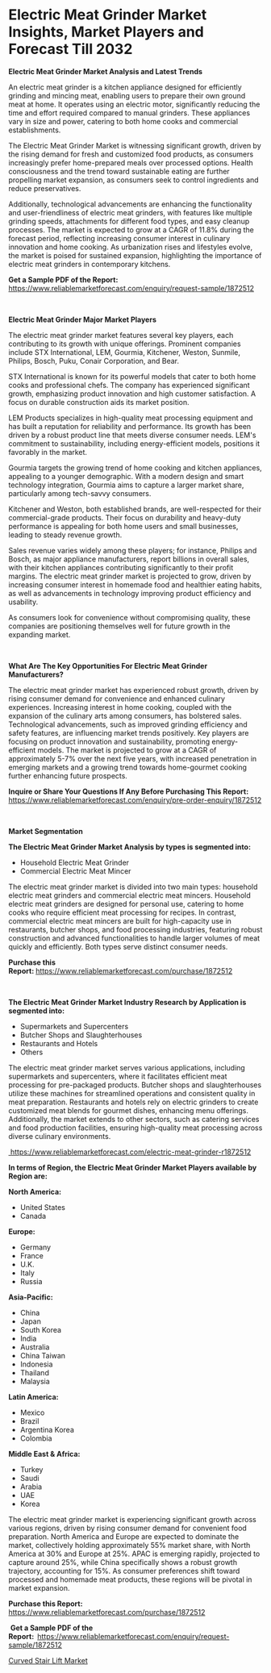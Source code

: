 <p><h1>Electric Meat Grinder Market Insights, Market Players and Forecast Till 2032</h1></p><p><strong>Electric Meat Grinder Market Analysis and Latest Trends</strong></p>
<p><p>An electric meat grinder is a kitchen appliance designed for efficiently grinding and mincing meat, enabling users to prepare their own ground meat at home. It operates using an electric motor, significantly reducing the time and effort required compared to manual grinders. These appliances vary in size and power, catering to both home cooks and commercial establishments.</p><p>The Electric Meat Grinder Market is witnessing significant growth, driven by the rising demand for fresh and customized food products, as consumers increasingly prefer home-prepared meals over processed options. Health consciousness and the trend toward sustainable eating are further propelling market expansion, as consumers seek to control ingredients and reduce preservatives.</p><p>Additionally, technological advancements are enhancing the functionality and user-friendliness of electric meat grinders, with features like multiple grinding speeds, attachments for different food types, and easy cleanup processes. The market is expected to grow at a CAGR of 11.8% during the forecast period, reflecting increasing consumer interest in culinary innovation and home cooking. As urbanization rises and lifestyles evolve, the market is poised for sustained expansion, highlighting the importance of electric meat grinders in contemporary kitchens.</p></p>
<p><strong>Get a Sample PDF of the Report:&nbsp;</strong> <a href="https://www.reliablemarketforecast.com/enquiry/request-sample/1872512?utm_campaign=2011&utm_medium=2&utm_source=Github&utm_content=ia&utm_term=16022025&utm_id=electric-meat-grinder">https://www.reliablemarketforecast.com/enquiry/request-sample/1872512</a></p>
<p>&nbsp;</p>
<p><strong>Electric Meat Grinder Major Market Players</strong></p>
<p><p>The electric meat grinder market features several key players, each contributing to its growth with unique offerings. Prominent companies include STX International, LEM, Gourmia, Kitchener, Weston, Sunmile, Philips, Bosch, Puku, Conair Corporation, and Bear.</p><p>STX International is known for its powerful models that cater to both home cooks and professional chefs. The company has experienced significant growth, emphasizing product innovation and high customer satisfaction. A focus on durable construction aids its market position.</p><p>LEM Products specializes in high-quality meat processing equipment and has built a reputation for reliability and performance. Its growth has been driven by a robust product line that meets diverse consumer needs. LEM's commitment to sustainability, including energy-efficient models, positions it favorably in the market.</p><p>Gourmia targets the growing trend of home cooking and kitchen appliances, appealing to a younger demographic. With a modern design and smart technology integration, Gourmia aims to capture a larger market share, particularly among tech-savvy consumers.</p><p>Kitchener and Weston, both established brands, are well-respected for their commercial-grade products. Their focus on durability and heavy-duty performance is appealing for both home users and small businesses, leading to steady revenue growth. </p><p>Sales revenue varies widely among these players; for instance, Philips and Bosch, as major appliance manufacturers, report billions in overall sales, with their kitchen appliances contributing significantly to their profit margins. The electric meat grinder market is projected to grow, driven by increasing consumer interest in homemade food and healthier eating habits, as well as advancements in technology improving product efficiency and usability. </p><p>As consumers look for convenience without compromising quality, these companies are positioning themselves well for future growth in the expanding market.</p></p>
<p>&nbsp;</p>
<p><strong>What Are The Key Opportunities For Electric Meat Grinder Manufacturers?</strong></p>
<p><p>The electric meat grinder market has experienced robust growth, driven by rising consumer demand for convenience and enhanced culinary experiences. Increasing interest in home cooking, coupled with the expansion of the culinary arts among consumers, has bolstered sales. Technological advancements, such as improved grinding efficiency and safety features, are influencing market trends positively. Key players are focusing on product innovation and sustainability, promoting energy-efficient models. The market is projected to grow at a CAGR of approximately 5-7% over the next five years, with increased penetration in emerging markets and a growing trend towards home-gourmet cooking further enhancing future prospects.</p></p>
<p><strong>Inquire or Share Your Questions If Any Before Purchasing This Report:</strong> <a href="https://www.reliablemarketforecast.com/enquiry/pre-order-enquiry/1872512?utm_campaign=2011&utm_medium=2&utm_source=Github&utm_content=ia&utm_term=16022025&utm_id=electric-meat-grinder">https://www.reliablemarketforecast.com/enquiry/pre-order-enquiry/1872512</a></p>
<p>&nbsp;</p>
<p><strong>Market Segmentation</strong></p>
<p><strong>The Electric Meat Grinder Market Analysis by types is segmented into:</strong></p>
<p><ul><li>Household Electric Meat Grinder</li><li>Commercial Electric Meat Mincer</li></ul></p>
<p><p>The electric meat grinder market is divided into two main types: household electric meat grinders and commercial electric meat mincers. Household electric meat grinders are designed for personal use, catering to home cooks who require efficient meat processing for recipes. In contrast, commercial electric meat mincers are built for high-capacity use in restaurants, butcher shops, and food processing industries, featuring robust construction and advanced functionalities to handle larger volumes of meat quickly and efficiently. Both types serve distinct consumer needs.</p></p>
<p><strong>Purchase this Report:&nbsp;</strong><a href="https://www.reliablemarketforecast.com/purchase/1872512?utm_campaign=2011&utm_medium=2&utm_source=Github&utm_content=ia&utm_term=16022025&utm_id=electric-meat-grinder">https://www.reliablemarketforecast.com/purchase/1872512</a></p>
<p>&nbsp;</p>
<p><strong>The Electric Meat Grinder Market Industry Research by Application is segmented into:</strong></p>
<p><ul><li>Supermarkets and Supercenters</li><li>Butcher Shops and Slaughterhouses</li><li>Restaurants and Hotels</li><li>Others</li></ul></p>
<p><p>The electric meat grinder market serves various applications, including supermarkets and supercenters, where it facilitates efficient meat processing for pre-packaged products. Butcher shops and slaughterhouses utilize these machines for streamlined operations and consistent quality in meat preparation. Restaurants and hotels rely on electric grinders to create customized meat blends for gourmet dishes, enhancing menu offerings. Additionally, the market extends to other sectors, such as catering services and food production facilities, ensuring high-quality meat processing across diverse culinary environments.</p></p>
<p><a href="https://www.reliablemarketforecast.com/electric-meat-grinder-r1872512?utm_campaign=2011&utm_medium=2&utm_source=Github&utm_content=ia&utm_term=16022025&utm_id=electric-meat-grinder">&nbsp;https://www.reliablemarketforecast.com/electric-meat-grinder-r1872512</a></p>
<p><strong>In terms of Region, the Electric Meat Grinder Market Players available by Region are:</strong></p>
<p>
    <p> <strong> North America: </strong>
        <ul>
            <li>United States</li>
            <li>Canada</li>
        </ul>
        </p> 
    <p> <strong> Europe: </strong>
        <ul>
            <li>Germany</li>
            <li>France</li>
            <li>U.K.</li>
            <li>Italy</li>
            <li>Russia</li>
        </ul>
        </p> 
    <p> <strong> Asia-Pacific: </strong>
        <ul>
            <li>China</li>
            <li>Japan</li>
            <li>South Korea</li>
            <li>India</li>
            <li>Australia</li>
            <li>China Taiwan</li>
            <li>Indonesia</li>
            <li>Thailand</li>
            <li>Malaysia</li>
        </ul>
        </p> 
    <p> <strong> Latin America: </strong>
        <ul>
            <li>Mexico</li>
            <li>Brazil</li>
            <li>Argentina Korea</li>
            <li>Colombia</li>
        </ul>
        </p> 
    <p> <strong> Middle East & Africa: </strong>
        <ul>
            <li>Turkey</li>
            <li>Saudi</li>
            <li>Arabia</li>
            <li>UAE</li>
            <li>Korea</li>
        </ul>
    </p>
    </p>
<p><p>The electric meat grinder market is experiencing significant growth across various regions, driven by rising consumer demand for convenient food preparation. North America and Europe are expected to dominate the market, collectively holding approximately 55% market share, with North America at 30% and Europe at 25%. APAC is emerging rapidly, projected to capture around 25%, while China specifically shows a robust growth trajectory, accounting for 15%. As consumer preferences shift toward processed and homemade meat products, these regions will be pivotal in market expansion.</p></p>
<p><strong>Purchase this Report: </strong><a href="https://www.reliablemarketforecast.com/purchase/1872512?utm_campaign=2011&utm_medium=2&utm_source=Github&utm_content=ia&utm_term=16022025&utm_id=electric-meat-grinder">https://www.reliablemarketforecast.com/purchase/1872512</a></p>
<p>&nbsp;<strong>Get a Sample PDF of the Report:&nbsp;&nbsp;</strong><a href="https://www.reliablemarketforecast.com/enquiry/request-sample/1872512?utm_campaign=2011&utm_medium=2&utm_source=Github&utm_content=ia&utm_term=16022025&utm_id=electric-meat-grinder">https://www.reliablemarketforecast.com/enquiry/request-sample/1872512</a></p>
<p><strong></strong></p>
<p><p><a href="https://github.com/ChiragRp1/Market-Research-Report-List-7/blob/main/curved-stair-lift-market.md?utm_campaign=2011&utm_medium=2&utm_source=Github&utm_content=ia&utm_term=16022025&utm_id=electric-meat-grinder">Curved Stair Lift Market</a></p></p>
